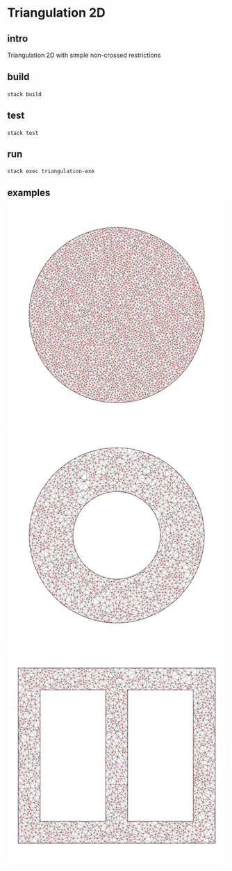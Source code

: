 # Triangulation 2D

## intro
Triangulation 2D with simple non-crossed restrictions

## build
`stack build`

## test
`stack test`

## run
`stack exec triangulation-exe`

## examples
![triangulation in circle](/assets/triangulation_circle.png)
![triangulation in tor section](/assets/triangulation_torus.png)
![triangulation in solenoid](/assets/triangulation_solenoid.png)
